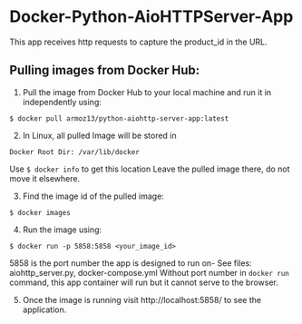 # Docker-Python-AioHTTPServer-App
This app receives http requests to capture the product_id in the URL.

## Pulling images from Docker Hub:

1. Pull the image from Docker Hub to your local machine and run it in independently using:

`$ docker pull armoz13/python-aiohttp-server-app:latest`

2. In Linux, all pulled Image will be stored in 

`Docker Root Dir: /var/lib/docker`

Use `$ docker info` to get this location
Leave the pulled image there, do not move it elsewhere.

3. Find the image id of the pulled image:

`$ docker images`

4. Run the image using:

`$ docker run -p 5858:5858 <your_image_id>`

5858 is the port number the app is designed to run on- See files: aiohttp_server.py, docker-compose.yml
Without port number in `docker run` command, this app container will run but it cannot serve to the browser.

5. Once the image is running visit http://localhost:5858/ to see the application. 
 

 